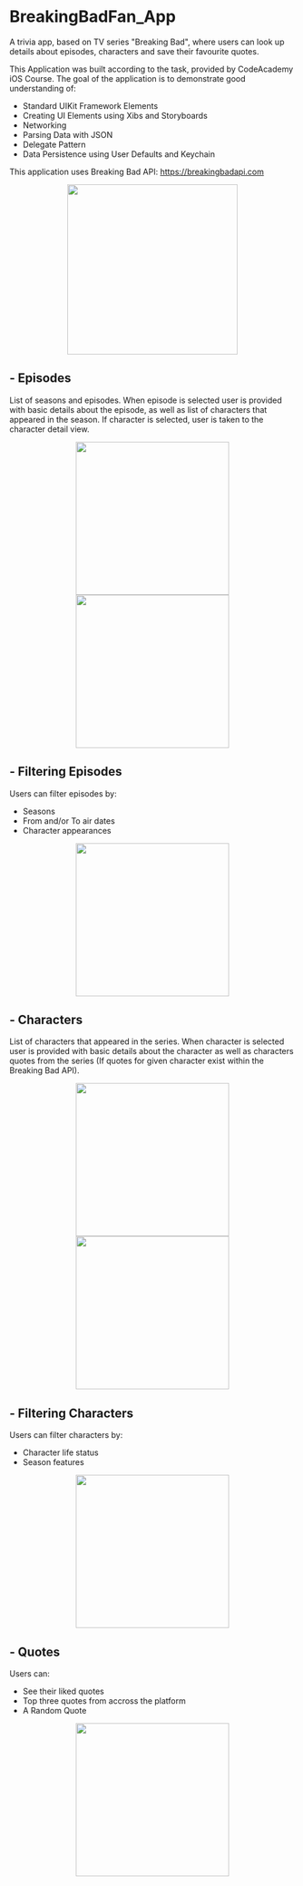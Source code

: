 # BreakingBadFan_App
 A trivia app, based on TV series "Breaking Bad", where users can look up details about episodes, characters and save their favourite quotes.
 
This Application was built according to the task, provided by CodeAcademy iOS Course. 
 The goal of the application is to demonstrate good understanding of: 
 - Standard UIKit Framework Elements
 - Creating UI Elements using Xibs and Storyboards
 - Networking 
 - Parsing Data with JSON
 - Delegate Pattern
 - Data Persistence using User Defaults and Keychain
 
This application uses Breaking Bad API: https://breakingbadapi.com

<p align="center">
  <img width="300" src="/HomeScreen.png">
</p>

## - Episodes 

List of seasons and episodes.
When episode is selected user is provided with basic details about the episode, as well as list of characters that appeared in the season. If character is selected, user is taken to the character detail view.

<p align="center">
<img src="/EpisodesListScreen.png" width="270" align="center" >
 <img src="/EpisodeDetailsScreen.png" width="270" align="center" >
 </p>
 
 ## - Filtering Episodes

Users can filter episodes by:
 - Seasons
 - From and/or To air dates
 - Character appearances

<p align="center">
<img src="/EpisodesFilterScreen.png" width="270" align="center" >
 </p>
 
 ## - Characters 

List of characters that appeared in the series.
When character is selected user is provided with basic details about the character as well as characters quotes from the series (If quotes for given character exist within the Breaking Bad API).

<p align="center">
<img src="/CharactersListScreen.png" width="270" align="center" >
 <img src="/CharacterDetailsScreen.png" width="270" align="center" >
 </p>
 
  ## - Filtering Characters

Users can filter characters by:
 - Character life status
 - Season features

<p align="center">
<img src="/CharactersFilterScreen.png" width="270" align="center" >
 </p>
 
  ## - Quotes

Users can:
 - See their liked quotes
 - Top three quotes from accross the platform
 - A Random Quote

<p align="center">
<img src="/QuotesScreen.png" width="270" align="center" >
 </p>
